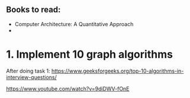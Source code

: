 ## Books to read: 
* Computer Architecture: A Quantitative Approach
* 



# 1. Implement 10 graph algorithms
 






 After doing task 1: https://www.geeksforgeeks.org/top-10-algorithms-in-interview-questions/


 https://www.youtube.com/watch?v=9diDWV-fOnE